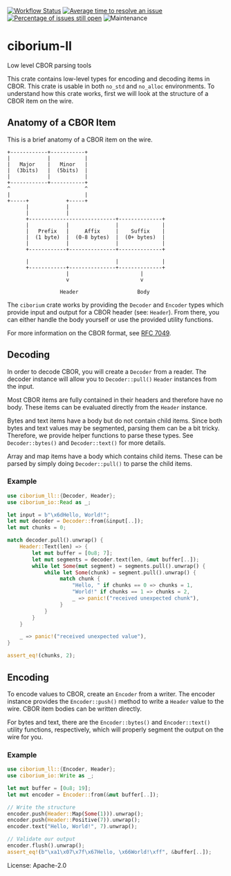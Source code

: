 [![Workflow Status](https://github.com/enarx/ciborium/workflows/test/badge.svg)](https://github.com/enarx/ciborium/actions?query=workflow%3A%22test%22)
[![Average time to resolve an issue](https://isitmaintained.com/badge/resolution/enarx/ciborium.svg)](https://isitmaintained.com/project/enarx/ciborium "Average time to resolve an issue")
[![Percentage of issues still open](https://isitmaintained.com/badge/open/enarx/ciborium.svg)](https://isitmaintained.com/project/enarx/ciborium "Percentage of issues still open")
![Maintenance](https://img.shields.io/badge/maintenance-activly--developed-brightgreen.svg)

# ciborium-ll

Low level CBOR parsing tools

This crate contains low-level types for encoding and decoding items in
CBOR. This crate is usable in both `no_std` and `no_alloc` environments.
To understand how this crate works, first we will look at the structure
of a CBOR item on the wire.

## Anatomy of a CBOR Item

This is a brief anatomy of a CBOR item on the wire.

```
+------------+-----------+
|            |           |
|   Major    |   Minor   |
|  (3bits)   |  (5bits)  |
|            |           |
+------------+-----------+
^                        ^
|                        |
+-----+            +-----+
      |            |
      |            |
      +----------------------------+--------------+
      |            |               |              |
      |   Prefix   |     Affix     |    Suffix    |
      |  (1 byte)  |  (0-8 bytes)  |  (0+ bytes)  |
      |            |               |              |
      +------------+---------------+--------------+

      |                            |              |
      +------------+---------------+--------------+
                   |                       |
                   v                       v

                 Header                   Body
```

The `ciborium` crate works by providing the `Decoder` and `Encoder` types
which provide input and output for a CBOR header (see: `Header`). From
there, you can either handle the body yourself or use the provided utility
functions.

For more information on the CBOR format, see
[RFC 7049](https://tools.ietf.org/html/rfc7049).

## Decoding

In order to decode CBOR, you will create a `Decoder` from a reader. The
decoder instance will allow you to `Decoder::pull()` `Header` instances
from the input.

Most CBOR items are fully contained in their headers and therefore have no
body. These items can be evaluated directly from the `Header` instance.

Bytes and text items have a body but do not contain child items. Since
both bytes and text values may be segmented, parsing them can be a bit
tricky. Therefore, we provide helper functions to parse these types. See
`Decoder::bytes()` and `Decoder::text()` for more details.

Array and map items have a body which contains child items. These can be
parsed by simply doing `Decoder::pull()` to parse the child items.

### Example

```rust
use ciborium_ll::{Decoder, Header};
use ciborium_io::Read as _;

let input = b"\x6dHello, World!";
let mut decoder = Decoder::from(&input[..]);
let mut chunks = 0;

match decoder.pull().unwrap() {
    Header::Text(len) => {
        let mut buffer = [0u8; 7];
        let mut segments = decoder.text(len, &mut buffer[..]);
        while let Some(mut segment) = segments.pull().unwrap() {
            while let Some(chunk) = segment.pull().unwrap() {
                 match chunk {
                     "Hello, " if chunks == 0 => chunks = 1,
                     "World!" if chunks == 1 => chunks = 2,
                     _ => panic!("received unexpected chunk"),
                 }
            }
        }
    }

    _ => panic!("received unexpected value"),
}

assert_eq!(chunks, 2);
```

## Encoding

To encode values to CBOR, create an `Encoder` from a writer. The encoder
instance provides the `Encoder::push()` method to write a `Header` value
to the wire. CBOR item bodies can be written directly.

For bytes and text, there are the `Encoder::bytes()` and `Encoder::text()`
utility functions, respectively, which will properly segment the output
on the wire for you.

### Example

```rust
use ciborium_ll::{Encoder, Header};
use ciborium_io::Write as _;

let mut buffer = [0u8; 19];
let mut encoder = Encoder::from(&mut buffer[..]);

// Write the structure
encoder.push(Header::Map(Some(1))).unwrap();
encoder.push(Header::Positive(7)).unwrap();
encoder.text("Hello, World!", 7).unwrap();

// Validate our output
encoder.flush().unwrap();
assert_eq!(b"\xa1\x07\x7f\x67Hello, \x66World!\xff", &buffer[..]);
```

License: Apache-2.0
